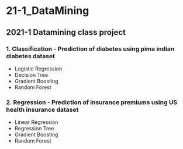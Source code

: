 # 21-1_DataMining

## 2021-1 Datamining class project 


### 1. Classification - Prediction of diabetes using pima indian diabetes dataset
- Logistic Regression
- Decision Tree
- Gradient Boosting
- Random Forest


### 2. Regression - Prediction of insurance premiums using US health insurance dataset
- Linear Regression
- Regression Tree
- Gradient Boosting
- Random Forest
